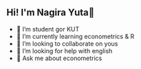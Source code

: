 ## Hi! I'm Nagira Yuta👋



- 🔭 I’m student gor KUT
- 🌱 I’m currently learning econometrics & R
- 👯 I’m looking to collaborate on yous
- 🤔 I’m looking for help with english
- 💬 Ask me about econometrics
